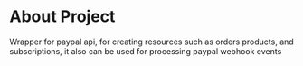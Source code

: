 # About Project
Wrapper for paypal api, for creating resources such as orders products, and subscriptions, 
it also can be used for processing paypal webhook events